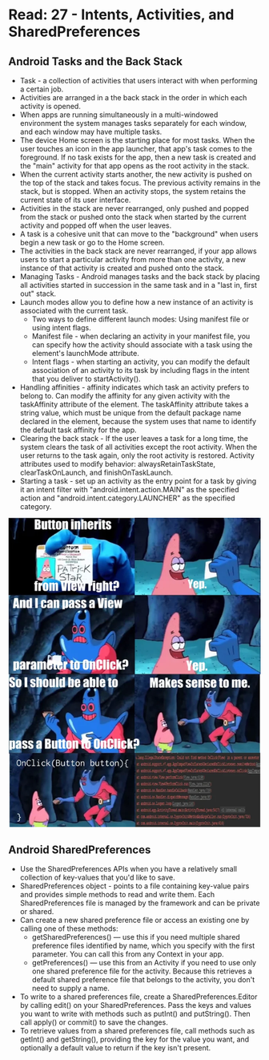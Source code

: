 # Read: 27 - Intents, Activities, and SharedPreferences

## Android Tasks and the Back Stack

  * Task - a collection of activities that users interact with when performing a certain job. 
  * Activities are arranged in a the back stack in the order in which each activity is opened. 
  * When apps are running simultaneously in a multi-windowed environment the system manages tasks separately for each window, and each window may have multiple tasks. 
  * The device Home screen is the starting place for most tasks. When the user touches an icon in the app launcher, that app's task comes to the foreground. If no task exists for the app, then a new task is created and the "main" activity for that app opens as the root activity in the stack. 
  * When the current activity starts another, the new activity is pushed on the top of the stack and takes focus. The previous activity remains in the stack, but is stopped. When an activity stops, the system retains the current state of its user interface. 
  * Activities in the stack are never rearranged, only pushed and popped from the stack or pushed onto the stack when started by the current activity and popped off when the user leaves.
  * A task is a cohesive unit that can move to the "background" when users begin a new task or go to the Home screen. 
  * The activities in the back stack are never rearranged,  if your app allows users to start a particular activity from more than one activity, a new instance of that activity is created and pushed onto the stack.
  * Managing Tasks - Android manages tasks and the back stack by placing all activities started in succession in the same task and in a "last in, first out" stack.
  * Launch modes allow you to define how a new instance of an activity is associated with the current task. 
    - Two ways to define different launch modes: Using manifest file or using intent flags.
    - Manifest file - when declaring an activity in your manifest file, you can specify how the activity should associate with a task using the <activity> element's launchMode attribute.
    - Intent flags - when starting an activity, you can modify the default association of an activity to its task by including flags in the intent that you deliver to startActivity().
  * Handling affinities - affinity indicates which task an activity prefers to belong to. Can modify the affinity for any given activity with the taskAffinity attribute of the <activity> element. The taskAffinity attribute takes a string value, which must be unique from the default package name declared in the <manifest> element, because the system uses that name to identify the default task affinity for the app.
  * Clearing the back stack - If the user leaves a task for a long time, the system clears the task of all activities except the root activity. When the user returns to the task again, only the root activity is restored. Activity attributes used to modify behavior: alwaysRetainTaskState, clearTaskOnLaunch, and finishOnTaskLaunch.
  * Starting a task - set up an activity as the entry point for a task by giving it an intent filter with "android.intent.action.MAIN" as the specified action and "android.intent.category.LAUNCHER" as the specified category. 

![](i.png)
## Android SharedPreferences

  * Use the SharedPreferences APIs when you have a relatively small collection of key-values that you'd like to save.
  *  SharedPreferences object - points to a file containing key-value pairs and provides simple methods to read and write them. Each SharedPreferences file is managed by the framework and can be private or shared.
  * Can create a new shared preference file or access an existing one by calling one of these methods:
    - getSharedPreferences() — use this if you need multiple shared preference files identified by name, which you specify with the first parameter. You can call this from any Context in your app.
    - getPreferences() — use this from an Activity if you need to use only one shared preference file for the activity. Because this retrieves a default shared preference file that belongs to the activity, you don't need to supply a name.
  * To write to a shared preferences file, create a SharedPreferences.Editor by calling edit() on your SharedPreferences. Pass the keys and values you want to write with methods such as putInt() and putString(). Then call apply() or commit() to save the changes. 
  * To retrieve values from a shared preferences file, call methods such as getInt() and getString(), providing the key for the value you want, and optionally a default value to return if the key isn't present. 
